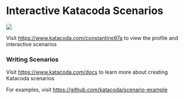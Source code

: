 # Interactive Katacoda Scenarios

[![](http://shields.katacoda.com/katacoda/constantine97a/count.svg)](https://www.katacoda.com/constantine97a "Get your profile on Katacoda.com")

Visit https://www.katacoda.com/constantine97a to view the profile and interactive scenarios

### Writing Scenarios
Visit https://www.katacoda.com/docs to learn more about creating Katacoda scenarios

For examples, visit https://github.com/katacoda/scenario-example
